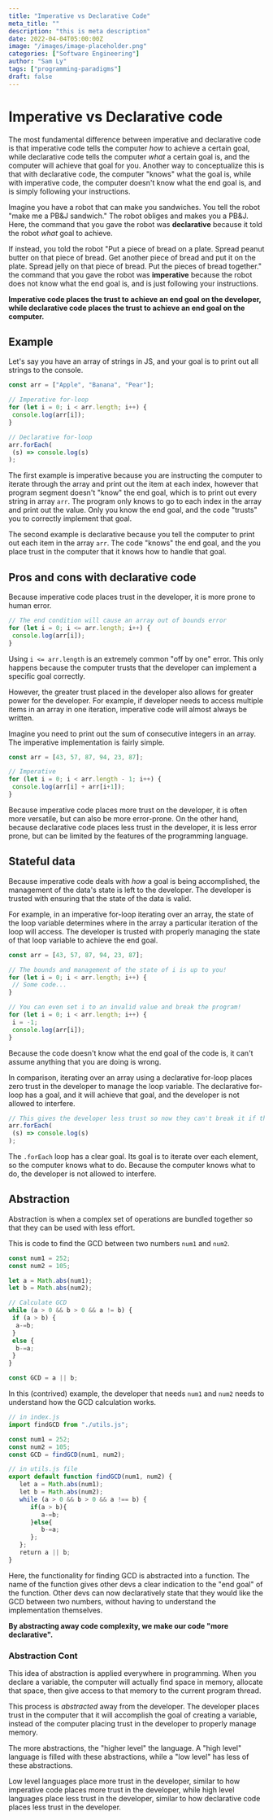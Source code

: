 ```yaml
---
title: "Imperative vs Declarative Code"
meta_title: ""
description: "this is meta description"
date: 2022-04-04T05:00:00Z
image: "/images/image-placeholder.png"
categories: ["Software Engineering"]
author: "Sam Ly"
tags: ["programming-paradigms"]
draft: false
---
```


# Imperative vs Declarative code

The most fundamental difference between imperative and declarative code is that imperative code tells the computer *how* to achieve a certain goal, while declarative code tells the computer *what* a certain goal is, and the computer will achieve that goal for you. Another way to conceptualize this is that with declarative code, the computer "knows" what the goal is, while with imperative code, the computer doesn't know what the end goal is, and is simply following your instructions.

Imagine you have a robot that can make you sandwiches. You tell the robot "make me a PB&J sandwich." The robot obliges and makes you a PB&J. Here, the command that you gave the robot was **declarative** because it told the robot *what* goal to achieve.

If instead, you told the robot "Put a piece of bread on a plate. Spread peanut butter on that piece of bread. Get another piece of bread and put it on the plate. Spread jelly on that piece of bread. Put the pieces of bread together." the command that you gave the robot was **imperative** because the robot does not know what the end goal is, and is just following your instructions.

**Imperative code places the trust to achieve an end goal on the developer, while declarative code places the trust to achieve an end goal on the computer.**

## Example

Let's say you have an array of strings in JS, and your goal is to print out all strings to the console.

```js
const arr = ["Apple", "Banana", "Pear"];

// Imperative for-loop
for (let i = 0; i < arr.length; i++) {
 console.log(arr[i]);
}

// Declarative for-loop
arr.forEach(
 (s) => console.log(s)
);
```

The first example is imperative because you are instructing the computer to iterate through the array and print out the item at each index, however that program segment doesn't "know" the end goal, which is to print out every string in array `arr`.  The program only knows to go to each index in the array and print out the value. Only you know the end goal, and the code "trusts" you to correctly implement that goal.

The second example is declarative because you tell the computer to print out each item in the array `arr`. The code "knows" the end goal, and the you place trust in the computer that it knows how to handle that goal.

## Pros and cons with declarative code

Because imperative code places trust in the developer, it is more prone to human error.

```js
// The end condition will cause an array out of bounds error
for (let i = 0; i <= arr.length; i++) {
 console.log(arr[i]);
}
```

Using `i <= arr.length` is an extremely common "off by one" error. This only happens because the computer trusts that the developer can implement a specific goal correctly.

However, the greater trust placed in the developer also allows for greater power for the developer. For example, if developer needs to access multiple items in an array in one iteration, imperative code will almost always be written.

Imagine you need to print out the sum of consecutive integers in an array. The imperative implementation is fairly simple.

```js
const arr = [43, 57, 87, 94, 23, 87];

// Imperative
for (let i = 0; i < arr.length - 1; i++) {
 console.log(arr[i] + arr[i+1]);
}
```

Because imperative code places more trust on the developer, it is often more versatile, but can also be more error-prone. On the other hand, because declarative code places less trust in the developer, it is less error prone, but can be limited by the features of the programming language.

## Stateful data

Because imperative code deals with *how* a goal is being accomplished, the management of the data's state is left to the developer. The developer is trusted with ensuring that the state of the data is valid.

For example, in an imperative for-loop iterating over an array, the state of the loop variable determines where in the array a particular iteration of the loop will access. The developer is trusted with properly managing the state of that loop variable to achieve the end goal.

```js
const arr = [43, 57, 87, 94, 23, 87];

// The bounds and management of the state of i is up to you!
for (let i = 0; i < arr.length; i++) {
 // Some code...
}

// You can even set i to an invalid value and break the program!
for (let i = 0; i < arr.length; i++) {
 i = -1;
 console.log(arr[i]);
}
```

Because the code doesn't know what the end goal of the code is, it can't assume anything that you are doing is wrong.

In comparison, iterating over an array using a declarative for-loop places zero trust in the developer to manage the loop variable. The declarative for-loop has a goal, and it will achieve that goal, and the developer is not allowed to interfere.

```js
// This gives the developer less trust so now they can't break it if they tried.
arr.forEach(
 (s) => console.log(s)
);
```

The `.forEach` loop has a clear goal. Its goal is to iterate over each element, so the computer knows what to do. Because the computer knows what to do, the developer is not allowed to interfere.

## Abstraction

Abstraction is when a complex set of operations are bundled together so that they can be used with less effort.

This is code to find the GCD between two numbers `num1` and `num2`.

```js
const num1 = 252;
const num2 = 105;

let a = Math.abs(num1);
let b = Math.abs(num2);

// Calculate GCD
while (a > 0 && b > 0 && a != b) {
 if (a > b) {
  a-=b;
 }
 else {
  b-=a;
 }
}

const GCD = a || b;
```

In this (contrived) example, the developer that needs `num1` and `num2` needs to understand how the GCD calculation works.

```js
// in index.js
import findGCD from "./utils.js";

const num1 = 252;
const num2 = 105;
const GCD = findGCD(num1, num2);
```

```js
// in utils.js file
export default function findGCD(num1, num2) {
   let a = Math.abs(num1);
   let b = Math.abs(num2);
   while (a > 0 && b > 0 && a !== b) {
      if(a > b){
         a-=b;
      }else{
         b-=a;
      };
   };
   return a || b;
}
```

Here, the functionality for finding GCD is abstracted into a function. The name of the function gives other devs a clear indication to the "end goal" of the function. Other devs can now declaratively state that they would like the GCD between two numbers, without having to understand the implementation themselves.

**By abstracting away code complexity, we make our code "more declarative".**

### Abstraction Cont

This idea of abstraction is applied everywhere in programming. When you declare a variable, the computer will actually find space in memory, allocate that space, then give access to that memory to the current program thread.

This process is *abstracted* away from the developer. The developer places trust in the computer that it will accomplish the goal of creating a variable, instead of the computer placing trust in the developer to properly manage memory.

The more abstractions, the "higher level" the language. A "high level" language is filled with these abstractions, while a "low level" has less of these abstractions.

Low level languages place more trust in the developer, similar to how imperative code places more trust in the developer, while high level languages place less trust in the developer, similar to how declarative code places less trust in the developer.
